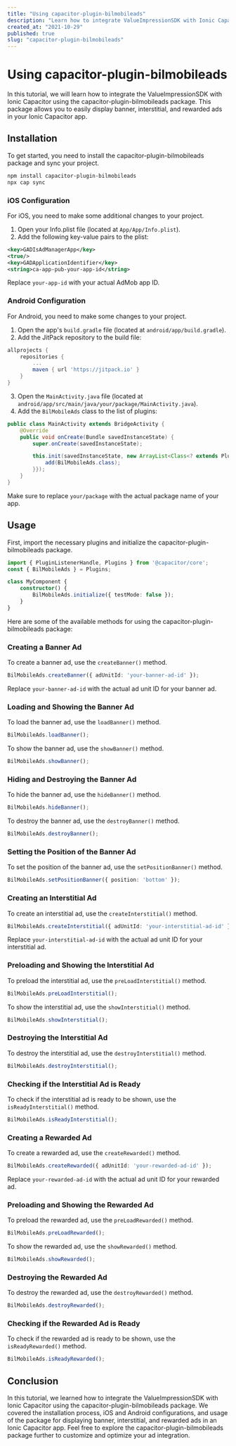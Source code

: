 ```yaml
---
title: "Using capacitor-plugin-bilmobileads"
description: "Learn how to integrate ValueImpressionSDK with Ionic Capacitor using the capacitor-plugin-bilmobileads package."
created_at: "2021-10-29"
published: true
slug: "capacitor-plugin-bilmobileads"
---
```


# Using capacitor-plugin-bilmobileads

In this tutorial, we will learn how to integrate the ValueImpressionSDK with Ionic Capacitor using the capacitor-plugin-bilmobileads package. This package allows you to easily display banner, interstitial, and rewarded ads in your Ionic Capacitor app.

## Installation

To get started, you need to install the capacitor-plugin-bilmobileads package and sync your project.

```bash
npm install capacitor-plugin-bilmobileads
npx cap sync
```

### iOS Configuration

For iOS, you need to make some additional changes to your project.

1. Open your Info.plist file (located at `App/App/Info.plist`).
2. Add the following key-value pairs to the plist:

```xml
<key>GADIsAdManagerApp</key>
<true/>
<key>GADApplicationIdentifier</key>
<string>ca-app-pub-your-app-id</string>
```

Replace `your-app-id` with your actual AdMob app ID.

### Android Configuration

For Android, you need to make some changes to your project.

1. Open the app's `build.gradle` file (located at `android/app/build.gradle`).
2. Add the JitPack repository to the build file:

```groovy
allprojects {
    repositories {
        ...
        maven { url 'https://jitpack.io' }
    }
}
```

3. Open the `MainActivity.java` file (located at `android/app/src/main/java/your/package/MainActivity.java`).
4. Add the `BilMobileAds` class to the list of plugins:

```java
public class MainActivity extends BridgeActivity {
    @Override
    public void onCreate(Bundle savedInstanceState) {
        super.onCreate(savedInstanceState);

        this.init(savedInstanceState, new ArrayList<Class<? extends Plugin>>() {{
            add(BilMobileAds.class);
        }});
    }
}
```

Make sure to replace `your/package` with the actual package name of your app.

## Usage

First, import the necessary plugins and initialize the capacitor-plugin-bilmobileads package.

```typescript
import { PluginListenerHandle, Plugins } from '@capacitor/core';
const { BilMobileAds } = Plugins;

class MyComponent {
    constructor() {
        BilMobileAds.initialize({ testMode: false });
    }
}
```

Here are some of the available methods for using the capacitor-plugin-bilmobileads package:

### Creating a Banner Ad

To create a banner ad, use the `createBanner()` method. 

```typescript
BilMobileAds.createBanner({ adUnitId: 'your-banner-ad-id' });
```

Replace `your-banner-ad-id` with the actual ad unit ID for your banner ad.

### Loading and Showing the Banner Ad

To load the banner ad, use the `loadBanner()` method.

```typescript
BilMobileAds.loadBanner();
```

To show the banner ad, use the `showBanner()` method.

```typescript
BilMobileAds.showBanner();
```

### Hiding and Destroying the Banner Ad

To hide the banner ad, use the `hideBanner()` method.

```typescript
BilMobileAds.hideBanner();
```

To destroy the banner ad, use the `destroyBanner()` method.

```typescript
BilMobileAds.destroyBanner();
```

### Setting the Position of the Banner Ad

To set the position of the banner ad, use the `setPositionBanner()` method.

```typescript
BilMobileAds.setPositionBanner({ position: 'bottom' });
```

### Creating an Interstitial Ad

To create an interstitial ad, use the `createInterstitial()` method.

```typescript
BilMobileAds.createInterstitial({ adUnitId: 'your-interstitial-ad-id' });
```

Replace `your-interstitial-ad-id` with the actual ad unit ID for your interstitial ad.

### Preloading and Showing the Interstitial Ad

To preload the interstitial ad, use the `preLoadInterstitial()` method.

```typescript
BilMobileAds.preLoadInterstitial();
```

To show the interstitial ad, use the `showInterstitial()` method.

```typescript
BilMobileAds.showInterstitial();
```

### Destroying the Interstitial Ad

To destroy the interstitial ad, use the `destroyInterstitial()` method.

```typescript
BilMobileAds.destroyInterstitial();
```

### Checking if the Interstitial Ad is Ready

To check if the interstitial ad is ready to be shown, use the `isReadyInterstitial()` method.

```typescript
BilMobileAds.isReadyInterstitial();
```

### Creating a Rewarded Ad

To create a rewarded ad, use the `createRewarded()` method.

```typescript
BilMobileAds.createRewarded({ adUnitId: 'your-rewarded-ad-id' });
```

Replace `your-rewarded-ad-id` with the actual ad unit ID for your rewarded ad.

### Preloading and Showing the Rewarded Ad

To preload the rewarded ad, use the `preLoadRewarded()` method.

```typescript
BilMobileAds.preLoadRewarded();
```

To show the rewarded ad, use the `showRewarded()` method.

```typescript
BilMobileAds.showRewarded();
```

### Destroying the Rewarded Ad

To destroy the rewarded ad, use the `destroyRewarded()` method.

```typescript
BilMobileAds.destroyRewarded();
```

### Checking if the Rewarded Ad is Ready

To check if the rewarded ad is ready to be shown, use the `isReadyRewarded()` method.

```typescript
BilMobileAds.isReadyRewarded();
```

## Conclusion

In this tutorial, we learned how to integrate the ValueImpressionSDK with Ionic Capacitor using the capacitor-plugin-bilmobileads package. We covered the installation process, iOS and Android configurations, and usage of the package for displaying banner, interstitial, and rewarded ads in an Ionic Capacitor app. Feel free to explore the capacitor-plugin-bilmobileads package further to customize and optimize your ad integration.